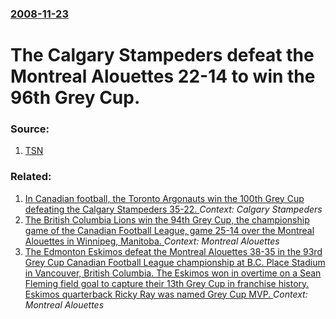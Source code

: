 ### [2008-11-23](/news/2008/11/23/index.md)

#  The Calgary Stampeders defeat the Montreal Alouettes 22-14 to win the 96th Grey Cup. 




### Source:

1. [TSN](http://www.tsn.ca/cfl/story/?id=257111&lid=headline&lpos=topStory_cfl)

### Related:

1. [In Canadian football, the Toronto Argonauts win the 100th Grey Cup defeating the Calgary Stampeders 35-22. ](/news/2012/11/25/in-canadian-football-the-toronto-argonauts-win-the-100th-grey-cup-defeating-the-calgary-stampeders-35-22.md) _Context: Calgary Stampeders_
2. [ The British Columbia Lions win the 94th Grey Cup, the championship game of the Canadian Football League, game 25-14 over the Montreal Alouettes in Winnipeg, Manitoba. ](/news/2006/11/19/the-british-columbia-lions-win-the-94th-grey-cup-the-championship-game-of-the-canadian-football-league-game-25-14-over-the-montreal-aloue.md) _Context: Montreal Alouettes_
3. [ The Edmonton Eskimos defeat the Montreal Alouettes 38-35 in the 93rd Grey Cup Canadian Football League championship at B.C. Place Stadium in Vancouver, British Columbia. The Eskimos won in overtime on a Sean Fleming field goal to capture their 13th Grey Cup in franchise history. Eskimos quarterback Ricky Ray was named Grey Cup MVP. ](/news/2005/11/27/the-edmonton-eskimos-defeat-the-montreal-alouettes-38-35-in-the-93rd-grey-cup-canadian-football-league-championship-at-b-c-place-stadium-i.md) _Context: Montreal Alouettes_
